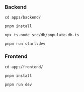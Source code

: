 ### Backend

```
cd apps/backend/

pnpm install

npx ts-node src/db/populate-db.ts

pnpm run start:dev
```

### Frontend

```
cd apps/frontend/

pnpm install

pnpm run dev
```